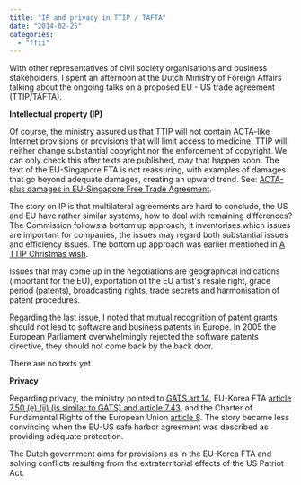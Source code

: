 ```yaml
---
title: "IP and privacy in TTIP / TAFTA"
date: "2014-02-25"
categories: 
  - "ffii"
---
```


With other representatives of civil society organisations and business stakeholders, I spent an afternoon at the Dutch Ministry of Foreign Affairs talking about the ongoing talks on a proposed EU - US trade agreement (TTIP/TAFTA).

**Intellectual property (IP)**

Of course, the ministry assured us that TTIP will not contain ACTA-like Internet provisions or provisions that will limit access to medicine. TTIP will neither change substantial copyright nor the enforcement of copyright. We can only check this after texts are published, may that happen soon. The text of the EU-Singapore FTA is not reassuring, with examples of damages that go beyond adequate damages, creating an upward trend. See: [ACTA-plus damages in EU-Singapore Free Trade Agreement](http://acta.ffii.org/?p=1952).

The story on IP is that multilateral agreements are hard to conclude, the US and EU have rather similar systems, how to deal with remaining differences? The Commission follows a bottom up approach, it inventorises which issues are important for companies, the issues may regard both substantial issues and efficiency issues. The bottom up approach was earlier mentioned in [A TTIP Christmas wish](http://www.iptegrity.com/index.php/acta/ip-in-trade/931-a-ttip-christmas-wish).

Issues that may come up in the negotiations are geographical indications (important for the EU), exportation of the EU artist's resale right, grace period (patents), broadcasting rights, trade secrets and harmonisation of patent procedures.

Regarding the last issue, I noted that mutual recognition of patent grants should not lead to software and business patents in Europe. In 2005 the European Parliament overwhelmingly rejected the software patents directive, they should not come back by the back door.

There are no texts yet.

**Privacy**

Regarding privacy, the ministry pointed to [GATS art 14](http://www.wto.org/english/docs_e/legal_e/26-gats_01_e.htm), EU-Korea FTA [article 7.50 (e) (ii) (is similar to GATS) and article 7.43](http://eur-lex.europa.eu/JOHtml.do?uri=OJ:L:2011:127:SOM:EN:HTML), and the Charter of Fundamental Rights of the European Union [article 8](http://www.jusline.net/index.php?cpid=f92f99b766343e040d46fcd6b03d3ee8&lawid=30&paid=9). The story became less convincing when the EU-US safe harbor agreement was described as providing adequate protection.

The Dutch government aims for provisions as in the EU-Korea FTA and solving conflicts resulting from the extraterritorial effects of the US Patriot Act.
